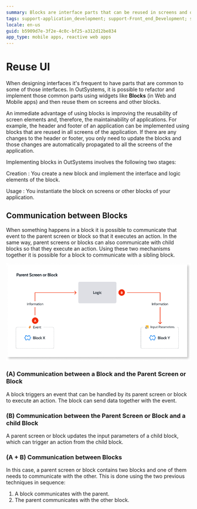 ```yaml
---
summary: Blocks are interface parts that can be reused in screens and other blocks.
tags: support-application_development; support-Front_end_Development; support-Mobile_Apps; support-webapps; support-Front_end_Development-overview
locale: en-us
guid: b5909d7e-3f2e-4c0c-bf25-a312d12be834
app_type: mobile apps, reactive web apps
---
```


# Reuse UI

When designing interfaces it's frequent to have parts that are common to some of those interfaces. In OutSystems, it is possible to refactor and implement those common parts using widgets like **Blocks** (in Web and Mobile apps) and then reuse them on screens and other blocks.

An immediate advantage of using blocks is improving the reusability of screen elements and, therefore, the maintainability of applications. For example, the header and footer of an application can be implemented using blocks that are reused in all screens of the application. If there are any changes to the header or footer, you only need to update the blocks and those changes are automatically propagated to all the screens of the application.

Implementing blocks in OutSystems involves the following two stages:

Creation
:   You create a new block and implement the interface and logic elements of the block.

Usage
:   You instantiate the block on screens or other blocks of your application.


## Communication between Blocks

When something happens in a block it is possible to communicate that event to the parent screen or block so that it executes an action. In the same way, parent screens or blocks can also communicate with child blocks so that they execute an action. Using these two mechanisms together it is possible for a block to communicate with a sibling block.

![Communicate between Blocks](images/block-communicate-diag.png)

### (A) Communication between a Block and the Parent Screen or Block

A block triggers an event that can be handled by its parent screen or block to execute an action. The block can send data together with the event.

### (B) Communication between the Parent Screen or Block and a child Block

A parent screen or block updates the input parameters of a child block, which can trigger an action from the child block.

### (A + B) Communication between Blocks
In this case, a parent screen or block contains two blocks and one of them needs to communicate with the other. This is done using the two previous techniques in sequence:

1. A block communicates with the parent.
1. The parent communicates with the other block.
